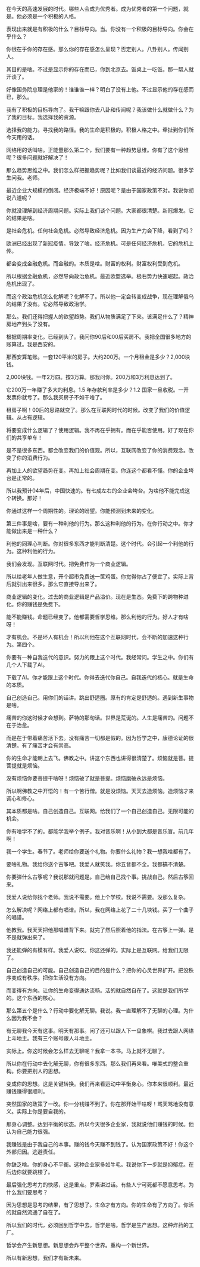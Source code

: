 在今天的高速发展的时代。哪些人会成为优秀者。成为优秀者的第一个问题，就是。他必须是一个积极的人格。

表现出来就是有积极的什么？目标导向。当。你没有一个积极的目标导向。你会在乎什么？

你很在乎你的存在感。那么你的存在感怎么呈现？否定别人。八卦别人。传闻别人。

其目的是啥。不过是显示你的存在而已，你到北京去。饭桌上一吃饭。那一帮人就开谈了。

好像国务院总理是他家的！谁谁谁一样？明白了没有上他。不过显示他的存在感而已，那么。

我有了积极的目标导向了。我干嘛跟你去八卦和传闻呢？我该做什么就做什么？为了我的目标。我选择我的资源。

选择我的能力。寻找我的路径。我的生命是积极的。积极人格之中。牵扯到你们所今天用的话。

网络用的话叫啥。正能量那么第二个，我们要有一种趋势思维。你有了这个思维呢？很多问题就好解决了！

那么趋势思维之中。我们怎么样把握趋势呢？比如我们谈最近的经济问题。很多学生问我。老师。

最近企业大规模的倒闭。经济极端不好！原因呢？是由于国家政策不对。我说你胡说八道呢？

你就没理解到经济周期问题。实际上我们谈个问题。大家都很清楚。新冠爆发。它的结果是啥。

是社会危机。任何社会危机。必然导致经济危机。因为生产力会下降，看到了吗？

欧洲已经出现了新冠疫情。导致了啥。经济危机。可是任何经济危机，它的危机上传。

都会变成金融危机。而金融的。本质是啥。财富的权利。财富权利受到危机。

所以根据金融危机，必然导向政治危机。最近欧盟选举。极右势力快速崛起。政治危机出现了。

而这个政治危机怎么化解呢？化解不了。所以他一定会转变成战争，现在理解俄乌的结果了没有。它必然导致政治学。

那么。我们还得把握人的欲望趋势。我们从物质满足了下来。该满足什么了？精神房地产到头了没有。

根据周期率变化。已经到头了。我问你90后和00后买房不。我把全国很多地方的账算过。我是西安的。

那西安算笔账。一套120平米的房子。大约200万。一个月租金是多少？2,000块钱。

2,000块钱。一年2万四。按3万算。那我问你。200万和3万利息达到了。

它200万一年赚了多大的利息。1.5 年存款利率是多少？1.2 国家一旦收税。一开发票你就亏了。那么我买房子不如干啥了。

租房子啊！00后的思路就变了。那么在互联网时代的时候。改变了我们的价值逻辑。从占有逻辑。

将要变成什么逻辑了？使用逻辑。我不再在乎拥有。而在乎能否使用。好了现在你们的共享单车！

是不是很多东西。都会改变我们的价值观。所以，互联网改变了你的消费观念。改变了你的消费行为。

再加上人的欲望趋势在变。再加上社会周期在变。你连这个都看不懂。你的企业垮台是正常的。

所以我预计04年后，中国快速的。有七成左右的企业会垮台。为啥他不能完成这个转换。那好！

你通过这样一个周期性的。理论的盼望。你能预测到未来的变化。

第三件事是啥，要有一种利他的行为。那么这种利他的行为。在你行动之中。你才能做出来是一种什么？

利他的同理心判断。你对很多东西才能判断清楚。这个时代。会引起一个利他的行为。这种利他的行为。

我们会发现。互联网时代。把免费作为一个商业逻辑。

所以给老年人做生意，开个超市免费送一筐鸡蛋。你觉得你占了便宜了。实际上背后就引出来很多。那么它直接导出来了。

商业逻辑的变化。过去的商业逻辑是产品溢价。现在是生态。免费下的跨物种进化。你的赚钱是免费下。

能不能赚钱。命题已经变了。他都需要哲学思维。那么利他的行为。好人才有啥呀！

才有机会。不是坏人有机会！所以利他在这个互联网时代，会不断的加速这种行为。第四个。

你要有一种自我迭代的意识。努力的跟上这个时代。我经常问。学生之中。你们有几个人下载了AI。

下载了AI。你才能跟上这个时代。你得去迭代你自己。自我迭代的核心。就是生命的本质。

自己创造自己。用你们的话讲。跳出舒适圈。原有的肯定是舒适的。遇到新生事物是啥。

痛苦的你这时候才会想到。萨特的那句话。世界是荒诞的。人生是痛苦的。问题不在于治愈。

而是在于带着痛苦活下去。没有痛苦一切都是假的。因为哲学之中，康德论证的很清楚。有了痛苦才会有崇高。

你的生命才能朝上去飞。佛教之中。讲这个东西也讲得很清楚了。烦恼就是菩。提菩提就是烦恼。

没有烦恼你要菩提干啥呀！烦恼破了就是菩提。烦恼磨破永远是烦恼。

所以啊佛教之中开悟的！有一个苦行僧。就是没烦恼。天天去造烦恼。造烦恼才来调心和修心。

其本质都是啥。自己创造自己。互联网。给我们了一个自己创造自己。无限可能的机会。

你有啥学不了的。都能学我举个例子。我对音乐啊！从小到大都是音乐盲。前几年啊！

我一个学生。春节了。老师给你要送个礼物。你要什么礼物？我一想我啥都有了。

要啥礼物。我给你送个古筝吧。我爱人就笑我。你五音都不全。我都搞不清楚。

你要弹什么古筝呢？我说那就问题是。自己给自己找个事。挑战自己。然后古筝回来。

我爱人说给你找个老师。我说不需要。他上个学校。我说不需要。没那么复杂。

怎么解决呢？网络上都有唱谱。所以，我在网络上花了二十几块钱。买了一个曲子的唱谱。

他教我。我天天把他那唱谱背下来。就完了然后照着他的指法。在古筝上一弹。是不是就弹出来了。

我还能弹的有模有样。我爱人说哎。你这还弹的。实际上是互联网。给我们无限了。

自己创造自己的可能。自己创造自己的目的是什么？把你的心灵世界扩开。把没秩序变成有秩序。把你生活没有方向。

而变得有方向。让你的生命变得通达流畅。活的就自然自在了。这就是我们所学的。这个东西的核心。

那么第五个是什么？行动中要化解无聊。我说。我一直理解不了无聊的心理。为什么因为我不会？

有无聊我今天有这事。明天有那事。闲了还可以跟人下一盘象棋。我过去跟人网络上斗地主。我有三个账号跟人斗地主。

实际上。你这时候会怎么样去无聊呢？我拿一本书。马上就不无聊了。

所以你在行动中去化解无聊，你有很多东西。那么我们再来看。唯美式的整合重构。你要把别人的思想。

变成你的思想。这是关键转换。我们再来看运动中平衡身心。你本来很顺利。最近赚钱赚得很顺利。

突然国家的政策了一改。你一分钱赚不到了。你在那开始干啥呀！骂天骂地没有意义。实际上你是要自我的。

那身心调整。达到平衡的状态。所以今天很多企业家，我就说他们赚钱的时候。他认为自己能力很强。

我赚钱是由于我自己的本事。赚的钱今天赚不到钱了。认为国家政策不好！你这个外部归因。逃避责任。

你缺乏啥。你的身心不平衡。这种企业家多如牛毛。我说你下一步就是抑郁症。在后边你就要跳楼了。

最后强化思考力的快感，这是重点。罗素讲过话。有些人宁可死都不愿意思考。为什么我们要思考？

因为思想是思考的结果，有了思想了。生命才有方向。你的生命有了方向了。你活的就自然流通了自在了。

所以我们的时代，必须回到哲学中去。哲学是啥。哲学是生产思想。这种炸药的工厂。

哲学会产生新思想。新思想会炸平整个世界。重构一个新世界。

所以有新思想，我们才有新未来。